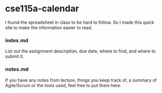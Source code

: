 # cse115a-calendar

I found the spreadsheet in class to be hard to follow. So I made this quick site to make the information easier to read.

### index.md
List out the assignment description, due date, where to find, and where to submit it.

### notes.md
If you have any notes from lecture, things you keep track of, a summary of Agile/Scrum or the tools used, feel free to put them here.